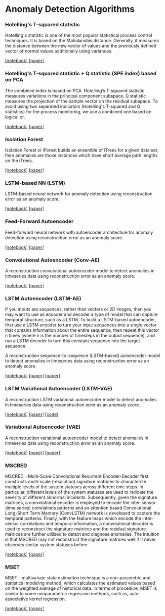 # Anomaly Detection Algorithms

### Hotelling's T-squared statistic 
Hotelling's statistic is one of the most popular statistical process control techniques. It is based on the Mahalanobis distance.
Generally, it measures the distance between the new vector of values and the previously defined vector of normal values additionally using variances.

[[notebook]](https://github.com/waico/SKAB/blob/master/notebooks/hotelling.ipynb) [[paper]](https://www.semanticscholar.org/paper/Multivariate-Quality-Control-illustrated-by-the-air-Hotelling/529ba6c1a80b684d2f704a7565da305bb84f14e8)

### Hotelling's T-squared statistic + Q statistic (SPE index) based on PCA
The combined index is based on PCA.
Hotelling’s T-squared statistic measures variations in the principal component subspace.
Q statistic measures the projection of the sample vector on the residual subspace.
To avoid using two separated indicators (Hotelling's T-squared and Q statistics) for the process monitoring, we use a combined one based on logical or.

[[notebook]](https://github.com/waico/SKAB/blob/master/notebooks/hotelling_q.ipynb) [[paper]](https://analyticalsciencejournals.onlinelibrary.wiley.com/doi/abs/10.1002/cem.800)

### Isolation Forest
Isolation Forest or iForest builds an ensemble of iTrees for a given data set, then anomalies are those instances which have short average path lengths on the iTrees.

[[notebook]](https://github.com/waico/SKAB/blob/master/notebooks/isolation_forest.ipynb) [[paper]](https://ieeexplore.ieee.org/abstract/document/4781136?casa_token=kiHmrqDyGL4AAAAA:O4yM7O2WCXdQH2sQbpKUXAHiepBxUhc5odzbydmgTiz5f7ZEDYgkXltodCahlgIzArxUldce5LB9mg)

### LSTM-based NN (LSTM)
LSTM-based neural network for anomaly detection using reconstruction error as an anomaly score.

[[notebook]](https://github.com/waico/SKAB/blob/master/notebooks/LSTM.ipynb) [[paper]](https://arxiv.org/abs/1612.06676)

### Feed-Forward Autoencoder
Feed-forward neural network with autoencoder architecture for anomaly detection using reconstruction error as an anomaly score.

[[notebook]](https://github.com/waico/SKAB/blob/master/notebooks/autoencoder.ipynb) [[paper]](https://epubs.siam.org/doi/abs/10.1137/1.9781611974973.11)

### Convolutional Autoencoder (Conv-AE)
A reconstruction convolutional autoencoder model to detect anomalies in timeseries data using reconstruction error as an anomaly score.

[[notebook]](https://github.com/waico/SKAB/blob/master/notebooks/CAE.ipynb) [[paper]](https://keras.io/examples/timeseries/timeseries_anomaly_detection/)

### LSTM Autoencoder (LSTM-AE)
If you inputs are sequences, rather than vectors or 2D images, then you may want to use as encoder and decoder a type of model that can capture temporal structure, such as a LSTM. To build a LSTM-based autoencoder, first use a LSTM encoder to turn your input sequences into a single vector that contains information about the entire sequence, then repeat this vector n times (where n is the number of timesteps in the output sequence), and run a LSTM decoder to turn this constant sequence into the target sequence.

A reconstruction sequence-to-sequence (LSTM-based) autoencoder model to detect anomalies in timeseries data using reconstruction error as an anomaly score.

[[notebook]](https://github.com/waico/SKAB/blob/master/notebooks/LSTM-AE.ipynb) [[paper]](https://machinelearningmastery.com/lstm-autoencoders/) [[paper]](https://blog.keras.io/building-autoencoders-in-keras.html)

### LSTM Variational Autoencoder (LSTM-VAE)
A reconstruction LSTM variational autoencoder model to detect anomalies in timeseries data using reconstruction error as an anomaly score.

[[notebook]](https://github.com/waico/SKAB/blob/master/notebooks/LSTM-VAE.ipynb) [[paper]](https://arxiv.org/pdf/1511.06349.pdf) [[code]](https://github.com/twairball/keras_lstm_vae)

### Variational Autoencoder (VAE)
A reconstruction variational autoencoder model to detect anomalies in timeseries data using reconstruction error as an anomaly score.

[[notebook]](https://github.com/waico/SKAB/blob/master/notebooks/VAE.ipynb) [[paper]](https://dl.acm.org/doi/pdf/10.1145/3178876.3185996?casa_token=HVY_9X3NxToAAAAA%3AZzZNSpmDdI9bEbTCqC1R3fPLiP4SDHyH9l9VyHxZ9zsL_3UXblc7Fe-ZdMPI7gkyVN9orRYQ5j9C) [[paper]](https://blog.keras.io/building-autoencoders-in-keras.html)


### MSCRED
MSCRED - Multi-Scale Convolutional Recurrent Encoder-Decoder first constructs multi-scale (resolution) signature matrices to characterize multiple levels of the system statuses across different time steps. 
In particular, different levels of the system statuses are used to indicate the severity of different abnormal incidents. 
Subsequently, given the signature matrices, a convolutional encoder is employed to encode the inter-sensor (time series) correlations patterns and an attention based Convolutional Long-Short Term Memory (ConvLSTM) network is developed to capture the temporal patterns. 
Finally, with the feature maps which encode the inter-sensor correlations and temporal information, a convolutional decoder is used to reconstruct the signature matrices and the residual signature matrices are further utilized to detect and diagnose anomalies. 
The intuition is that MSCRED may not reconstruct the signature matrices well if it never observes similar system statuses before.

[[notebook]](https://github.com/waico/SKAB/blob/master/notebooks/MSCRED.ipynb) [[paper]](https://ojs.aaai.org/index.php/AAAI/article/view/3942)

### MSET 
MSET - multivariate state estimation technique is a non-parametric and statistical modeling method, which calculates the estimated values based on the weighted average of historical data. In terms of procedure, MSET is similar to some nonparametric regression methods, such as, auto-associative kernel regression.

[[notebook]](https://github.com/waico/SKAB/blob/master/notebooks/MSET.ipynb) [[paper]](https://inis.iaea.org/collection/NCLCollectionStore/_Public/32/025/32025817.pdf)
